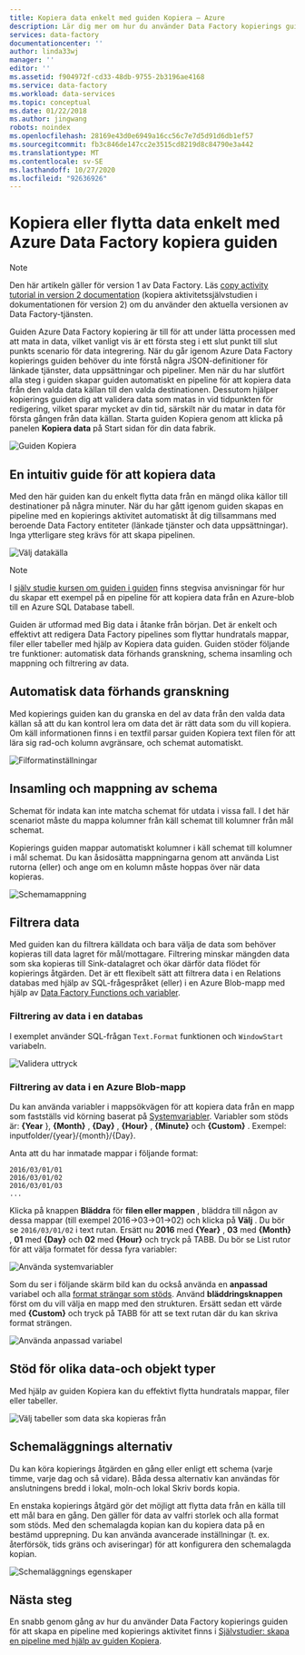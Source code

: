 ```yaml
---
title: Kopiera data enkelt med guiden Kopiera – Azure
description: Lär dig mer om hur du använder Data Factory kopierings guiden för att kopiera data från data källor som stöds till mottagare.
services: data-factory
documentationcenter: ''
author: linda33wj
manager: ''
editor: ''
ms.assetid: f904972f-cd33-48db-9755-2b3196ae4168
ms.service: data-factory
ms.workload: data-services
ms.topic: conceptual
ms.date: 01/22/2018
ms.author: jingwang
robots: noindex
ms.openlocfilehash: 28169e43d0e6949a16cc56c7e7d5d91d6db1ef57
ms.sourcegitcommit: fb3c846de147cc2e3515cd8219d8c84790e3a442
ms.translationtype: MT
ms.contentlocale: sv-SE
ms.lasthandoff: 10/27/2020
ms.locfileid: "92636926"
---
```

# <a name="copy-or-move-data-easily-with-azure-data-factory-copy-wizard"></a>Kopiera eller flytta data enkelt med Azure Data Factory kopiera guiden
> [!NOTE]
> Den här artikeln gäller för version 1 av Data Factory. Läs [copy activity tutorial in version 2 documentation](../quickstart-create-data-factory-dot-net.md) (kopiera aktivitetssjälvstudien i dokumentationen för version 2) om du använder den aktuella versionen av Data Factory-tjänsten. 


Guiden Azure Data Factory kopiering är till för att under lätta processen med att mata in data, vilket vanligt vis är ett första steg i ett slut punkt till slut punkts scenario för data integrering. När du går igenom Azure Data Factory kopierings guiden behöver du inte förstå några JSON-definitioner för länkade tjänster, data uppsättningar och pipeliner. Men när du har slutfört alla steg i guiden skapar guiden automatiskt en pipeline för att kopiera data från den valda data källan till den valda destinationen. Dessutom hjälper kopierings guiden dig att validera data som matas in vid tidpunkten för redigering, vilket sparar mycket av din tid, särskilt när du matar in data för första gången från data källan. Starta guiden Kopiera genom att klicka på panelen **Kopiera data** på Start sidan för din data fabrik.

![Guiden Kopiera](./media/data-factory-copy-wizard/copy-data-wizard.png)

## <a name="an-intuitive-wizard-for-copying-data"></a>En intuitiv guide för att kopiera data
Med den här guiden kan du enkelt flytta data från en mängd olika källor till destinationer på några minuter. När du har gått igenom guiden skapas en pipeline med en kopierings aktivitet automatiskt åt dig tillsammans med beroende Data Factory entiteter (länkade tjänster och data uppsättningar). Inga ytterligare steg krävs för att skapa pipelinen.   

![Välj datakälla](./media/data-factory-copy-wizard/select-data-source-page.png)

> [!NOTE]
> I [själv studie kursen om guiden i guiden](data-factory-copy-data-wizard-tutorial.md) finns stegvisa anvisningar för hur du skapar ett exempel på en pipeline för att kopiera data från en Azure-blob till en Azure SQL Database tabell. 
> 
> 

Guiden är utformad med Big data i åtanke från början. Det är enkelt och effektivt att redigera Data Factory pipelines som flyttar hundratals mappar, filer eller tabeller med hjälp av Kopiera data guiden. Guiden stöder följande tre funktioner: automatisk data förhands granskning, schema insamling och mappning och filtrering av data. 

## <a name="automatic-data-preview"></a>Automatisk data förhands granskning
Med kopierings guiden kan du granska en del av data från den valda data källan så att du kan kontrol lera om data det är rätt data som du vill kopiera. Om käll informationen finns i en textfil parsar guiden Kopiera text filen för att lära sig rad-och kolumn avgränsare, och schemat automatiskt. 

![Filformatinställningar](./media/data-factory-copy-wizard/file-format-settings.png)

## <a name="schema-capture-and-mapping"></a>Insamling och mappning av schema
Schemat för indata kan inte matcha schemat för utdata i vissa fall. I det här scenariot måste du mappa kolumner från käll schemat till kolumner från mål schemat. 

Kopierings guiden mappar automatiskt kolumner i käll schemat till kolumner i mål schemat. Du kan åsidosätta mappningarna genom att använda List rutorna (eller) och ange om en kolumn måste hoppas över när data kopieras.   

![Schemamappning](./media/data-factory-copy-wizard/schema-mapping.png)

## <a name="filtering-data"></a>Filtrera data
Med guiden kan du filtrera källdata och bara välja de data som behöver kopieras till data lagret för mål/mottagare. Filtrering minskar mängden data som ska kopieras till Sink-datalagret och ökar därför data flödet för kopierings åtgärden. Det är ett flexibelt sätt att filtrera data i en Relations databas med hjälp av SQL-frågespråket (eller) i en Azure Blob-mapp med hjälp av [Data Factory Functions och variabler](data-factory-functions-variables.md).   

### <a name="filtering-of-data-in-a-database"></a>Filtrering av data i en databas
I exemplet använder SQL-frågan `Text.Format` funktionen och `WindowStart` variabeln. 

![Validera uttryck](./media/data-factory-copy-wizard/validate-expressions.png)

### <a name="filtering-of-data-in-an-azure-blob-folder"></a>Filtrering av data i en Azure Blob-mapp
Du kan använda variabler i mappsökvägen för att kopiera data från en mapp som fastställs vid körning baserat på [Systemvariabler](data-factory-functions-variables.md#data-factory-system-variables). Variabler som stöds är: **{Year** }, **{Month}** , **{Day}** , **{Hour}** , **{Minute}** och **{Custom}** . Exempel: inputfolder/{year}/{month}/{Day}.

Anta att du har inmatade mappar i följande format:

```text
2016/03/01/01
2016/03/01/02
2016/03/01/03
...
```

Klicka på knappen **Bläddra** för **filen eller mappen** , bläddra till någon av dessa mappar (till exempel 2016->03->01->02) och klicka på **Välj** . Du bör se `2016/03/01/02` i text rutan. Ersätt nu **2016** med **{Year}** , **03** med **{Month}** , **01** med **{Day}** och **02** med **{Hour}** och tryck på TABB. Du bör se List rutor för att välja formatet för dessa fyra variabler:

![Använda systemvariabler](./media/data-factory-copy-wizard/blob-standard-variables-in-folder-path.png)   

Som du ser i följande skärm bild kan du också använda en **anpassad** variabel och alla [format strängar som stöds](/dotnet/standard/base-types/custom-date-and-time-format-strings). Använd **bläddringsknappen** först om du vill välja en mapp med den strukturen. Ersätt sedan ett värde med **{Custom}** och tryck på TABB för att se text rutan där du kan skriva format strängen.     

![Använda anpassad variabel](./media/data-factory-copy-wizard/blob-custom-variables-in-folder-path.png)

## <a name="support-for-diverse-data-and-object-types"></a>Stöd för olika data-och objekt typer
Med hjälp av guiden Kopiera kan du effektivt flytta hundratals mappar, filer eller tabeller.

![Välj tabeller som data ska kopieras från](./media/data-factory-copy-wizard/select-tables-to-copy-data.png)

## <a name="scheduling-options"></a>Schemaläggnings alternativ
Du kan köra kopierings åtgärden en gång eller enligt ett schema (varje timme, varje dag och så vidare). Båda dessa alternativ kan användas för anslutningens bredd i lokal, moln-och lokal Skriv bords kopia.

En enstaka kopierings åtgärd gör det möjligt att flytta data från en källa till ett mål bara en gång. Den gäller för data av valfri storlek och alla format som stöds. Med den schemalagda kopian kan du kopiera data på en bestämd upprepning. Du kan använda avancerade inställningar (t. ex. återförsök, tids gräns och aviseringar) för att konfigurera den schemalagda kopian.

![Schemaläggnings egenskaper](./media/data-factory-copy-wizard/scheduling-properties.png)

## <a name="next-steps"></a>Nästa steg
En snabb genom gång av hur du använder Data Factory kopierings guiden för att skapa en pipeline med kopierings aktivitet finns i [Självstudier: skapa en pipeline med hjälp av guiden Kopiera](data-factory-copy-data-wizard-tutorial.md).